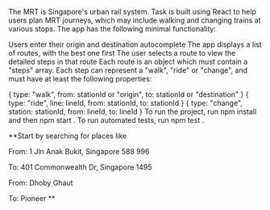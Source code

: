 The MRT is Singapore's urban rail system. Task is built using React to help users plan MRT journeys, which may include walking and changing trains at various stops. The app has the following minimal functionality:

Users enter their origin and destination autocomplete
The app displays a list of routes, with the best one first
The user selects a route to view the detailed steps in that route
Each route is an object which must contain a "steps" array. Each step can represent a "walk", "ride" or "change", and must have at least the following properties:

{ type: "walk", from: stationId or "origin", to: stationId or "destination" }
{ type: "ride", line: lineId, from: stationId, to: stationId }
{ type: "change", station: stationId, from: lineId, to: lineId }
To run the project, run npm install and then npm start . To run automated tests, run npm test .

**Start by searching for places like

From: 1 Jln Anak Bukit, Singapore 588 996

To: 401 Commonwealth Dr, Singapore 1495

From: Dhoby Ghaut

To: Pioneer **

